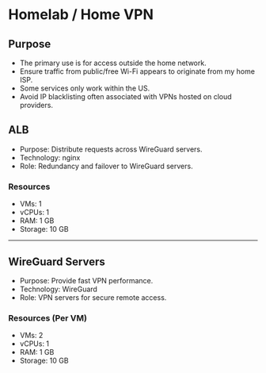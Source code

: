 # Homelab / Home VPN

## Purpose

- The primary use is for access outside the home network.
- Ensure traffic from public/free Wi-Fi appears to originate from my home ISP.
- Some services only work within the US.
- Avoid IP blacklisting often associated with VPNs hosted on cloud providers.

## ALB

- Purpose: Distribute requests across WireGuard servers.
- Technology: nginx
- Role: Redundancy and failover to WireGuard servers.

### Resources

- VMs: 1
- vCPUs: 1
- RAM: 1 GB
- Storage: 10 GB

---

## WireGuard Servers

- Purpose: Provide fast VPN performance.
- Technology: WireGuard
- Role: VPN servers for secure remote access.

### Resources (Per VM)

- VMs: 2
- vCPUs: 1
- RAM: 1 GB
- Storage: 10 GB
